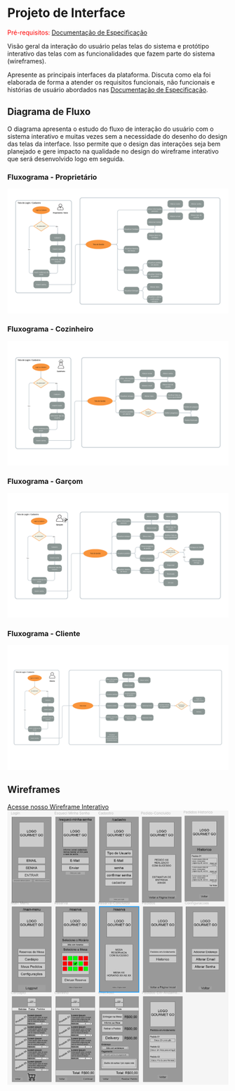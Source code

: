 
# Projeto de Interface

<span style="color:red">Pré-requisitos: <a href="2-Especificação do Projeto.md"> Documentação de Especificação</a></span>

Visão geral da interação do usuário pelas telas do sistema e protótipo interativo das telas com as funcionalidades que fazem parte do sistema (wireframes).

 Apresente as principais interfaces da plataforma. Discuta como ela foi elaborada de forma a atender os requisitos funcionais, não funcionais e histórias de usuário abordados nas <a href="2-Especificação do Projeto.md"> Documentação de Especificação</a>.

## Diagrama de Fluxo

O diagrama apresenta o estudo do fluxo de interação do usuário com o sistema interativo e  muitas vezes sem a necessidade do desenho do design das telas da interface. Isso permite que o design das interações seja bem planejado e gere impacto na qualidade no design do wireframe interativo que será desenvolvido logo em seguida.

### Fluxograma - Proprietário
![Fluxograma - Proprietário](img/fluxograma-proprietario.png)


### Fluxograma - Cozinheiro
![Fluxograma - Cozinheiro](img/fluxograma-cozinheiro.png)


### Fluxograma - Garçom
![Fluxograma - Garçom](img/fluxograma-garcom.png)


### Fluxograma - Cliente
![Fluxograma - Proprietário](img/fluxograma-cliente.png)

## Wireframes
<span style="color:red"><a target="blank" href="https://www.figma.com/proto/rn6FjloWva0vQeF9NYtHPb/Figma---Cliente?page-id=0%3A1&type=design&node-id=8-17&viewport=354%2C240%2C0.67&t=XEwIykoQU3wdcskJ-1&scaling=scale-down&starting-point-node-id=8%3A17&mode=design">Acesse nosso Wireframe Interativo</a></span>
![WireFrame GourmetGO](img/WireFrame-GourmetGO.png)
